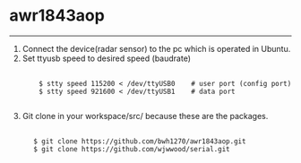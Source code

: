 # awr1843aop
- - -

1. Connect the device(radar sensor) to the pc which is operated in Ubuntu.
2. Set ttyusb speed to desired speed (baudrate)
   <pre>
     <code>
       $ stty speed 115200 < /dev/ttyUSB0    # user port (config port)
       $ stty speed 921600 < /dev/ttyUSB1    # data port
     </code>
   </pre>
3. Git clone in your workspace/src/ because these are the packages.
  <pre>
    <code>
      $ git clone https://github.com/bwh1270/awr1843aop.git
      $ git clone https://github.com/wjwwood/serial.git
    </code>
  </pre>

